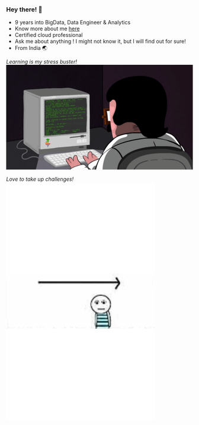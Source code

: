 ### Hey there! :wave:

- 9 years into BigData, Data Engineer & Analytics
- Know more about me [here](https://drive.google.com/file/d/1FTjol-7ujeebyiyAREs8W3kBsln_Pxgl/view?usp=sharing) 
- Certified cloud professional
- Ask me about anything ! I might not know it, but I will find out for sure!
- From India :earth_asia:

*Learning is my stress buster!*
![alt text](https://github.com/bibinnahas/bibinnahas/blob/main/programming.gif)

*Love to take up challenges!*
![alt text](https://github.com/bibinnahas/bibinnahas/blob/main/challenges.gif)
